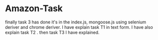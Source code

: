 # Amazon-Task
finally task 3 has done it's in the index.js, mongoose.js using selenium deriver and chrome deriver.
I have explain task T1 in text form.
I have also explain task T2 .
then task T3 I have explained.
